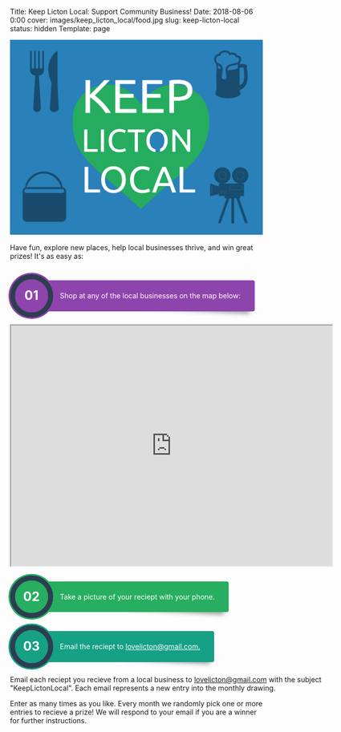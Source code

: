 Title: Keep Licton Local: Support Community Business!
Date: 2018-08-06 0:00
cover: images/keep_licton_local/food.jpg
slug: keep-licton-local
status: hidden
Template: page

[![KEEP LICTON LOCAL Banner](/images/keep_licton_local/banner.jpg)](/images/keep_licton_local/banner.jpg)

Have fun, explore new places, help local businesses thrive, and win great prizes!
It's as easy as:

<section class="awesome-list">
    <div class="awesome-list-item"><span>Shop at any of the local businesses on the map below:</span>
    </div>
    <iframe src="https://www.google.com/maps/d/u/0/embed?mid=1KP7VJ26r91a-2g0CJae-o1xAj1Gzitoq" width="640" height="480"></iframe>
    <div class="awesome-list-item"><span>Take a picture of your reciept with your phone.</span></div>
    <div class="awesome-list-item"><span>Email the reciept to <a style="color:white;" href="mailto:lovelicton@gmail.com">lovelicton@gmail.com.</a></span></div>
    Email each reciept you recieve from a local business to <a href="mailto:lovelicton@gmail.com">lovelicton@gmail.com</a> with the subject "KeepLictonLocal".
    Each email represents a new entry into the monthly drawing.
</section>

Enter as many times as you like. Every month we randomly pick one or more entries to recieve a prize!
We will respond to your email if you are a winner for further instructions.




<style>
.awesome-list {
  /* Create a new instance of a counter called "my-awesome-list" and set the counter to 0. */
  counter-reset: my-awesome-list;
  display: inline-block;
  vertical-align: middle;
  position: relative;
}

.awesome-list-item {
  /* Increment the "my-awesome-list" counter for every list item. */
  counter-increment: my-awesome-list;
  margin: 1em 0;
  position: relative;
  width: 100%;
}

.awesome-list-item::before {
  /* Display the counter and set the list style for the list. */
  content: counter(my-awesome-list,decimal-leading-zero);
  background: #FFF;
  border: 10px solid #2C3E50;
  border-radius: 50%;
  color: #FFF;
  display: inline-block;
  font-weight: bold;
  font-size: 1.8em;
  line-height: 2.6em;
  position: relative;
  text-align: center;
  vertical-align: middle;
  width: 2.6em;
  z-index: 2;
}

.container {
  margin: 0;
  padding: 0;
  width: 100%;
  height: 100%;
  vertical-align: top;
}

.list-intro {
  background: #2C3E50;
  color: #FFF;
  box-sizing: border-box;
  display: inline-block;
  padding: 2em 4em 2em 2em;
  width: 100px;
  height: 100%;
  vertical-align: middle;
}

.list-intro > h1 {
  font-size: 1.4em;
}

.awesome-list-item > span {
  background: #8E44AD;
  border-radius: 4px;
  color: #FFF;
  display: inline-block;
  position: relative;
  line-height: 2em;
  margin: 0 0 0 -2em;
  padding: 1.2em 2em 1.2em 3em;
  vertical-align: middle;
}

.awesome-list-item > span::after {
  background: transparent;
  content: "";
  position: absolute;
  top: 24%;
  right: 2%;
  width: 50%;
  height: 50%;
  max-width: 300px;
  z-index: -1;
  box-shadow: 0 15px 10px rgba(0, 0, 0, 0.4);
  -webkit-transform: rotate(3deg);
          transform: rotate(3deg);
}

.awesome-list-item:nth-child(1)::before {
  background: #8E44AD;
  border-color: #2C3E50;
  box-shadow: 0 0 0 3px #8E44AD;
}

.awesome-list-item:nth-child(1) > span {
  background: #8E44AD;
}

.awesome-list-item:nth-child(2)::before {
  background: #2980B9;
  border-color: #2C3E50;
  box-shadow: 0 0 0 3px #2980B9;
}

.awesome-list-item:nth-child(2) > span {
  background: #2980B9;
}

.awesome-list-item:nth-child(3)::before {
  background: #27AE60;
  border-color: #2C3E50;
  box-shadow: 0 0 0 3px #27AE60;
}

.awesome-list-item:nth-child(3) > span {
  background: #27AE60;
}

.awesome-list-item:nth-child(4)::before {
  background: #16A085;
  border-color: #2C3E50;
  box-shadow: 0 0 0 3px #16A085;
}

.awesome-list-item:nth-child(4) > span {
  background: #16A085;
}
</style>

